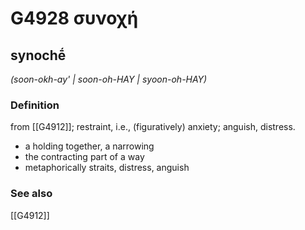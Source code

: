 # G4928 συνοχή

## synochḗ

_(soon-okh-ay' | soon-oh-HAY | syoon-oh-HAY)_

### Definition

from [[G4912]]; restraint, i.e., (figuratively) anxiety; anguish, distress.

- a holding together, a narrowing
- the contracting part of a way
- metaphorically straits, distress, anguish

### See also

[[G4912]]

